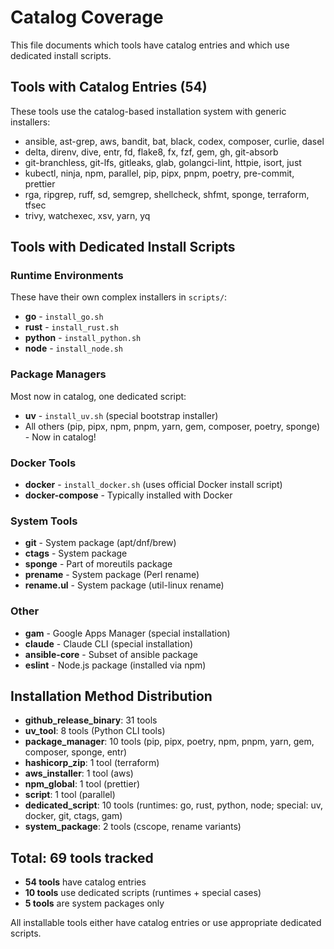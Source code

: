 # Catalog Coverage

This file documents which tools have catalog entries and which use dedicated install scripts.

## Tools with Catalog Entries (54)

These tools use the catalog-based installation system with generic installers:

- ansible, ast-grep, aws, bandit, bat, black, codex, composer, curlie, dasel
- delta, direnv, dive, entr, fd, flake8, fx, fzf, gem, gh, git-absorb
- git-branchless, git-lfs, gitleaks, glab, golangci-lint, httpie, isort, just
- kubectl, ninja, npm, parallel, pip, pipx, pnpm, poetry, pre-commit, prettier
- rga, ripgrep, ruff, sd, semgrep, shellcheck, shfmt, sponge, terraform, tfsec
- trivy, watchexec, xsv, yarn, yq

## Tools with Dedicated Install Scripts

### Runtime Environments
These have their own complex installers in `scripts/`:
- **go** - `install_go.sh`
- **rust** - `install_rust.sh`
- **python** - `install_python.sh`
- **node** - `install_node.sh`

### Package Managers
Most now in catalog, one dedicated script:
- **uv** - `install_uv.sh` (special bootstrap installer)
- All others (pip, pipx, npm, pnpm, yarn, gem, composer, poetry, sponge) - Now in catalog!

### Docker Tools
- **docker** - `install_docker.sh` (uses official Docker install script)
- **docker-compose** - Typically installed with Docker

### System Tools
- **git** - System package (apt/dnf/brew)
- **ctags** - System package
- **sponge** - Part of moreutils package
- **prename** - System package (Perl rename)
- **rename.ul** - System package (util-linux rename)

### Other
- **gam** - Google Apps Manager (special installation)
- **claude** - Claude CLI (special installation)
- **ansible-core** - Subset of ansible package
- **eslint** - Node.js package (installed via npm)

## Installation Method Distribution

- **github_release_binary**: 31 tools
- **uv_tool**: 8 tools (Python CLI tools)
- **package_manager**: 10 tools (pip, pipx, poetry, npm, pnpm, yarn, gem, composer, sponge, entr)
- **hashicorp_zip**: 1 tool (terraform)
- **aws_installer**: 1 tool (aws)
- **npm_global**: 1 tool (prettier)
- **script**: 1 tool (parallel)
- **dedicated_script**: 10 tools (runtimes: go, rust, python, node; special: uv, docker, git, ctags, gam)
- **system_package**: 2 tools (cscope, rename variants)

## Total: 69 tools tracked

- **54 tools** have catalog entries
- **10 tools** use dedicated scripts (runtimes + special cases)
- **5 tools** are system packages only

All installable tools either have catalog entries or use appropriate dedicated scripts.
